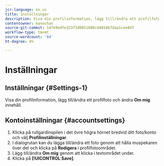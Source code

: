 ```yaml
---
jcr-language: en_us
title: Inställningar
description: Visa din profilinformation, lägg till/ändra ett profilfoto och ändra Om mig-innehåll.
contentowner: manochan
source-git-commit: 147e9edfe323f3d0851880cd401067daa1cee84f
workflow-type: tm+mt
source-wordcount: '84'
ht-degree: 4%

---
```




# Inställningar

## Inställningar {#Settings-1}

Visa din profilinformation, lägg till/ändra ett profilfoto och ändra **Om mig** innehåll.

## Kontoinställningar {#accountsettings}

1. Klicka på rullgardinspilen i det övre högra hörnet bredvid ditt foto/konto och välj **Profilinställningar**.
1. I dialogrutan kan du lägga till/ändra ett foto genom att hålla muspekaren över det och klicka på **Redigera** i profilfotoområdet.
1. Lägg till/ändra **Om mig** genom att klicka i textområdet under.
1. Klicka på **[!UICONTROL Save]**.
